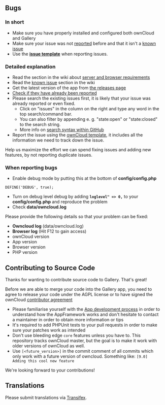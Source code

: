 ## Bugs 

### In short

* Make sure you have properly installed and configured both ownCloud and Gallery
* Make sure your issue was not [reported](https://github.com/owncloud/gallery/issues) before and that it isn't a [known issue](https://github.com/owncloud/gallery/wiki/Known-issues)
* Use the [**issue template**](https://raw.githubusercontent.com/owncloud/core/master/issue_template.md) when reporting issues.

### Detailed explanation

* Read the section in the wiki about [server and browser requirements](https://github.com/owncloud/gallery/wiki/Requirements)
* Read the [known issue](https://github.com/owncloud/gallery/wiki/Known-issues) section in the wiki
* Get the latest version of the app from [the releases page](https://github.com/owncloud/gallery/releases)
* [Check if they have already been reported](https://github.com/owncloud/gallery/issues)
* Please search the existing issues first, it is likely that your issue was already reported or even fixed.
  - Click on "issues" in the column on the right and type any word in the top search/command bar.
  - You can also filter by appending e. g. "state:open" or "state:closed" to the search string.
  - More info on [search syntax within GitHub](https://help.github.com/articles/searching-issues)
* Report the issue using the [ownCloud template](https://raw.githubusercontent.com/owncloud/core/master/issue_template.md), it includes all the information we need to track down the issue.

Help us maximize the effort we can spend fixing issues and adding new features, by not reporting duplicate issues.

### When reporting bugs

* Enable debug mode by putting this at the bottom of **config/config.php**

```
DEFINE('DEBUG', true);
```

* Turn on debug level debug by adding **`loglevel" => 0,`** to your **config/config.php** and reproduce the problem
* Check **data/owncloud.log**

Please provide the following details so that your problem can be fixed:

* **Owncloud log** (data/owncloud.log)
* **Browser log** (Hit F12 to gain access)
* ownCloud version
* App version
* Browser version
* PHP version

## Contributing to Source Code

Thanks for wanting to contribute source code to Gallery. That's great!

Before we are able to merge your code into the Gallery app, you need to agree to release your code under the AGPL license or to have signed the ownCloud [contributor agreement](https://owncloud.org/about/contributor-agreement/)

* Please familiarise yourself with the [App development process](https://owncloud.org/dev) in order to understand how the AppFramework works and don't hesitate to contact a maintainer in order to obtain more information or tips
* It's required to add PHPUnit tests to your pull requests in order to make sure your patches work as intended
* Don't use bleeding edge `core` features unless you have to. This repository tracks ownCloud master, but the goal is to make it work with older versions of ownCloud as well.
* Use `[<future_version>]` in the commit comment of all commits which only work with a future version of owncloud. Something like: `[9.0] Adding this cool new feature`
 
We're looking forward to your contributions!

## Translations
Please submit translations via [Transifex][transifex].

[transifex]: https://www.transifex.com/projects/p/owncloud/
